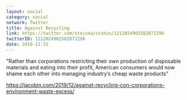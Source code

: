 ```yaml
---
layout: social
category: social
network: Twitter
title: Against Recycling
link: https://twitter.com/steinea/status/1212024902582071296
twitterID: 1212024902582071296
date: 2019-12-31
---
```


"Rather than corporations restricting their own production of disposable materials and eating into their profit, American consumers would now shame each other into managing industry’s cheap waste products"

<https://jacobin.com/2019/12/against-recycling-con-corporations-environment-waste-excess/>
